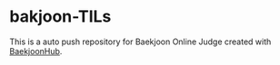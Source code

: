 # bakjoon-TILs
This is a auto push repository for Baekjoon Online Judge created with [BaekjoonHub](https://github.com/BaekjoonHub/BaekjoonHub).
